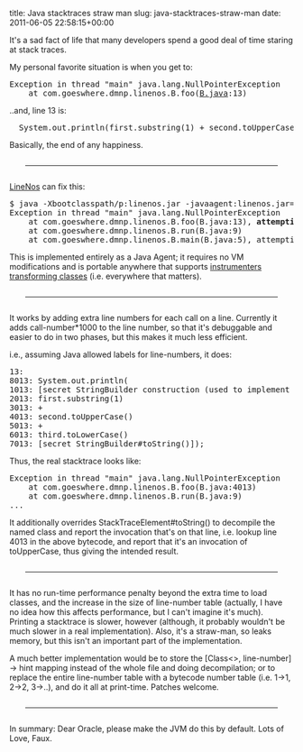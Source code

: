 title: Java stacktraces straw man
slug: java-stacktraces-straw-man
date: 2011-06-05 22:58:15+00:00

It's a sad fact of life that many developers spend a good deal of time staring at stack traces.

My personal favorite situation is when you get to:
<pre>Exception in thread "main" java.lang.NullPointerException
&nbsp;&nbsp;&nbsp;&nbsp;at com.goeswhere.dmnp.linenos.B.foo(<a href="//git.goeswhere.com/?p=dmnp.git;a=blob;f=linenos/src/test/java/com/goeswhere/dmnp/linenos/B.java;h=889c1de3871669b72c3f86abd981419e00f625f3;hb=HEAD">B.java</a>:13)</pre>

..and, line 13 is:

<pre>&nbsp;&nbsp;System.out.println(first.substring(1) + second.toUpperCase() + third.toLowerCase());</pre>

Basically, the end of any happiness.

<hr style="margin: 2em"/>

<a href="//git.goeswhere.com/?p=dmnp.git;a=tree;f=linenos">LineNos</a> can fix this:

<pre>$ java -Xbootclasspath/p:linenos.jar -javaagent:linenos.jar=com/goeswhere com.goeswhere.dmnp.linenos.B
Exception in thread "main" java.lang.NullPointerException
&nbsp;&nbsp;&nbsp;&nbsp;at com.goeswhere.dmnp.linenos.B.foo(B.java:13), <b>attempting to invoke toUpperCase</b> #4
&nbsp;&nbsp;&nbsp;&nbsp;at com.goeswhere.dmnp.linenos.B.run(B.java:9)
&nbsp;&nbsp;&nbsp;&nbsp;at com.goeswhere.dmnp.linenos.B.main(B.java:5), attempting to invoke run #2</pre>

This is implemented entirely as a Java Agent; it requires no VM modifications and is portable anywhere that supports <a href="http://download.oracle.com/javase/6/docs/api/java/lang/instrument/Instrumentation.html#retransformClasses(java.lang.Class...)">instrumenters transforming classes</a> (i.e. everywhere that matters).

<hr style="margin: 2em"/>

It works by adding extra line numbers for each call on a line.  Currently it adds call-number*1000 to the line number, so that it's debuggable and easier to do in two phases, but this makes it much less efficient.

i.e., assuming Java allowed labels for line-numbers, it does:

<pre>13:
8013: System.out.println(
1013: [secret StringBuilder construction (used to implement String concatenation)]
2013: first.substring(1) 
3013: +
4013: second.toUpperCase()
5013: +
6013: third.toLowerCase()
7013: [secret StringBuilder#toString()]);</pre>

Thus, the real stacktrace looks like:
<pre>Exception in thread "main" java.lang.NullPointerException
&nbsp;&nbsp;&nbsp;&nbsp;at com.goeswhere.dmnp.linenos.B.foo(B.java:4013)
&nbsp;&nbsp;&nbsp;&nbsp;at com.goeswhere.dmnp.linenos.B.run(B.java:9)
...</pre>

It additionally overrides StackTraceElement#toString() to decompile the named class and report the invocation that's on that line, i.e. lookup line 4013 in the above bytecode, and report that it's an invocation of toUpperCase, thus giving the intended result.

<hr style="margin: 2em"/>

It has no run-time performance penalty beyond the extra time to load classes, and the increase in the size of line-number table (actually, I have no idea how this affects performance, but I can't imagine it's much).  Printing a stacktrace is slower, however (although, it probably wouldn't be much slower in a real implementation).  Also, it's a straw-man, so leaks memory, but this isn't an important part of the implementation.

A much better implementation would be to store the [Class<>, line-number] -> hint mapping instead of the whole file and doing decompilation; or to replace the entire line-number table with a bytecode number table (i.e. 1->1, 2->2, 3->..), and do it all at print-time.  Patches welcome.

<hr style="margin: 2em"/>

In summary: Dear Oracle, please make the JVM do this by default.  Lots of Love, Faux.